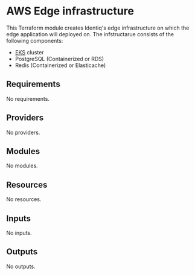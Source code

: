 <!-- BEGIN_TF_DOCS -->
# AWS Edge infrastructure

This Terraform module creates Identiq's edge infrastructure on which the edge application will deployed on.
The infstructarue consists of the following components:
 * [EKS](https://aws.amazon.com/eks) cluster
 * PostgreSQL (Containerized or RDS)
 * Redis (Containerized or Elasticache)

## Requirements

No requirements.

## Providers

No providers.

## Modules

No modules.

## Resources

No resources.

## Inputs

No inputs.

## Outputs

No outputs.
<!-- END_TF_DOCS -->